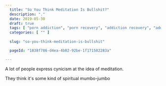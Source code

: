 ```yaml
---
  title: "So You Think Meditation Is Bullshit?"
  description: "."
  date: 2019-05-30
  draft: true
  tags: [ "porn addiction", "porn recovery", "addiction recovery", "addiction", "awareness", "nofap", "neverfap", "neverfap deluxe" ]
  categories: [ "" ]
  
  slug: "so-you-think-meditation-is-bullshit"

  pageId: "1838f786-d4ea-4b02-92be-1f171582283a"

---
```


A lot of people express cynicism at the idea of meditation. 

They think it's some kind of spiritual mumbo-jumbo 

